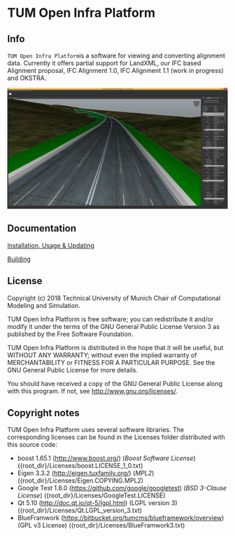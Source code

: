 # TUM Open Infra Platform

## Info

`TUM Open Infra Platform`is a software for viewing and converting alignment data. Currently it offers partial support for LandXML, our IFC based Alignment proposal, IFC Alignment 1.0, IFC Alignment 1.1 (work in progress) and OKSTRA.

![Beta1_5_Windows8_1.png](screenshots/Beta1_5_Windows8_1.png)

## Documentation

[Installation, Usage & Updating](docs/markdown/User.md)

[Building](docs/markdown/Building.md)

## License

Copyright (c) 2018 Technical University of Munich
Chair of Computational Modeling and Simulation.

TUM Open Infra Platform is free software; you can redistribute it and/or modify
it under the terms of the GNU General Public License Version 3
as published by the Free Software Foundation.

TUM Open Infra Platform is distributed in the hope that it will be useful,
but WITHOUT ANY WARRANTY; without even the implied warranty of
MERCHANTABILITY or FITNESS FOR A PARTICULAR PURPOSE. See the
GNU General Public License for more details.

You should have received a copy of the GNU General Public License
along with this program. If not, see <http://www.gnu.org/licenses/>.

## Copyright notes
TUM Open Infra Platform uses several software libraries. The corresponding licenses can be found in the Licenses folder distributed with this source code:

* boost 1.65.1 (http://www.boost.org/) (*Boost Software License*) ({root_dir}/Licenses/boost.LICENSE_1_0.txt)
* Eigen 3.3.2 (http://eigen.tuxfamily.org/) (*MPL2*) ({root_dir}/Licenses/Eigen.COPYING.MPL2)
* Google Test 1.8.0 (https://github.com/google/googletest) (*BSD 3-Clause License*) ({root_dir}/Licenses/GoogleTest.LICENSE)
* Qt 5.10 (http://doc.qt.io/qt-5/lgpl.html) (LGPL version 3) ({root_dir}/Licenses/Qt.LGPL_version_3.txt)
* BlueFramwork (https://bitbucket.org/tumcms/blueframework/overview) (GPL v3 License) ({root_dir}/Licenses/BlueFramwork3.txt)

